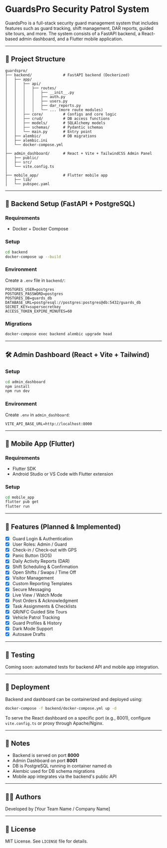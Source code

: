 # GuardsPro Security Patrol System

GuardsPro is a full-stack security guard management system that includes features such as guard tracking, shift management, DAR reports, guided site tours, and more. The system consists of a FastAPI backend, a React-based admin dashboard, and a Flutter mobile application.

---

## 🧱 Project Structure

```
guardspro/
├── backend/              # FastAPI backend (Dockerized)
│   ├── app/
│   │   ├── api/
│   │   │   ├── routes/
│   │   │   │   ├── __init__.py
│   │   │   │   ├── auth.py
│   │   │   │   ├── users.py
│   │   │   │   ├── dar_reports.py
│   │   │   │   └── ... (more route modules)
│   │   ├── core/         # Configs and core logic
│   │   ├── crud/         # DB access functions
│   │   ├── models/       # SQLAlchemy models
│   │   ├── schemas/      # Pydantic schemas
│   │   └── main.py       # Entry point
│   ├── alembic/          # DB migrations
│   ├── alembic.ini
│   └── docker-compose.yml
│
├── admin_dashboard/      # React + Vite + TailwindCSS Admin Panel
│   ├── public/
│   ├── src/
│   └── vite.config.ts
│
├── mobile_app/           # Flutter mobile app
│   ├── lib/
│   └── pubspec.yaml
```

---

## 🐳 Backend Setup (FastAPI + PostgreSQL)

### Requirements

- Docker + Docker Compose

### Setup

```bash
cd backend
docker-compose up --build
```

### Environment

Create a `.env` file in `backend/`:

```env
POSTGRES_USER=postgres
POSTGRES_PASSWORD=postgres
POSTGRES_DB=guards_db
DATABASE_URL=postgresql://postgres:postgres@db:5432/guards_db
SECRET_KEY=supersecretkey
ACCESS_TOKEN_EXPIRE_MINUTES=60
```

### Migrations

```bash
docker-compose exec backend alembic upgrade head
```

---

## 🛠 Admin Dashboard (React + Vite + Tailwind)

### Setup

```bash
cd admin_dashboard
npm install
npm run dev
```

### Environment

Create `.env` in `admin_dashboard`:

```env
VITE_API_BASE_URL=http://localhost:8000
```

---

## 📱 Mobile App (Flutter)

### Requirements

- Flutter SDK
- Android Studio or VS Code with Flutter extension

### Setup

```bash
cd mobile_app
flutter pub get
flutter run
```

---

## 🔐 Features (Planned & Implemented)

- [x] Guard Login & Authentication
- [x] User Roles: Admin / Guard
- [x] Check-in / Check-out with GPS
- [x] Panic Button (SOS)
- [x] Daily Activity Reports (DAR)
- [x] Shift Scheduling & Confirmation
- [x] Open Shifts / Swaps / Time Off
- [x] Visitor Management
- [x] Custom Reporting Templates
- [x] Secure Messaging
- [x] Live View / Watch Mode
- [x] Post Orders & Acknowledgment
- [x] Task Assignments & Checklists
- [x] QR/NFC Guided Site Tours
- [x] Vehicle Patrol Tracking
- [x] Guard Profiles & History
- [x] Dark Mode Support
- [x] Autosave Drafts

---

## 🧪 Testing

Coming soon: automated tests for backend API and mobile app integration.

---

## 🚀 Deployment

Backend and dashboard can be containerized and deployed using:

```bash
docker-compose -f backend/docker-compose.yml up -d
```

To serve the React dashboard on a specific port (e.g., 8001), configure `vite.config.ts` or proxy through Apache/Nginx.

---

## 📌 Notes

- Backend is served on port **8000**
- Admin Dashboard on port **8001**
- DB is PostgreSQL running in container named `db`
- Alembic used for DB schema migrations
- Mobile app integrates via the backend's public API

---

## 🧑‍💻 Authors

Developed by [Your Team Name / Company Name]

---

## 📄 License

MIT License. See `LICENSE` file for details.
